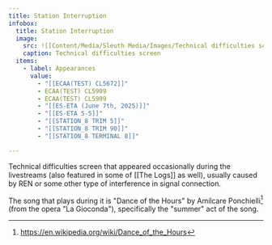 ```yaml
---
title: Station Interruption
infobox:
  title: Station Interruption
  image:
    src: ![[Content/Media/Sleuth Media/Images/Technical difficulties screen.jpg]]
    caption: Technical difficulties screen
  items:
    - label: Appearances
      value:
        - "[[ECAA(TEST) CL5672]]"
        - ECAA(TEST) CL5909
        - ECAA(TEST) CL5909
        - "[[ES-ETA (June 7th, 2025)]]"
        - "[[ES-ETA 5-5]]"
        - "[[STATION_8 TRIM 5]]"
        - "[[STATION_8 TRIM 90]]"
        - "[[STATION_8 TERMINAL 8]]"

---
```


Technical difficulties screen that appeared occasionally during the livestreams (also featured in some of [[The Logs]] as well), usually caused by REN or some other type of interference in signal connection.

The song that plays during it is "Dance of the Hours" by Amilcare Ponchielli[^1] (from the opera "La Gioconda"), specifically the "summer" act of the song.

[^1]: https://en.wikipedia.org/wiki/Dance_of_the_Hours
